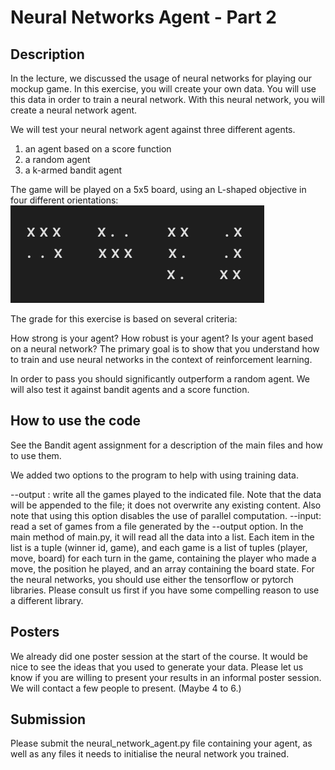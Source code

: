 # Neural Networks Agent - Part 2

## Description

In the lecture, we discussed the usage of neural networks for playing our mockup game. In this exercise, you will create your own data. You will use this data in order to train a neural network. With this neural network, you will create a neural network agent.

We will test your neural network agent against three different agents.

1. an agent based on a score function
2. a random agent
3. a k-armed bandit agent

The game will be played on a 5x5 board, using an L-shaped objective in four different orientations:
![L-shaped objectives for neural networks agent](nn2_shapes.png)

The grade for this exercise is based on several criteria:

How strong is your agent?
How robust is your agent?
Is your agent based on a neural network?
The primary goal is to show that you understand how to train and use neural networks in the context of reinforcement learning.

In order to pass you should significantly outperform a random agent. We will also test it against bandit agents and a score function.

## How to use the code

See the Bandit agent assignment for a description of the main files and how to use them.

We added two options to the program to help with using training data.

--output <filename>: write all the games played to the indicated file. Note that the data will be appended to the file; it does not overwrite any existing content. Also note that using this option disables the use of parallel computation.
--input: read a set of games from a file generated by the --output option. In the main method of main.py, it will read all the data into a list. Each item in the list is a tuple (winner id, game), and each game is a list of tuples (player, move, board) for each turn in the game, containing the player who made a move, the position he played, and an array containing the board state.
For the neural networks, you should use either the tensorflow or pytorch libraries. Please consult us first if you have some compelling reason to use a different library.

## Posters

We already did one poster session at the start of the course. It would be nice to see the ideas that you used to generate your data.
Please let us know if you are willing to present your results in an informal poster session.
We will contact a few people to present. (Maybe 4 to 6.)

## Submission

Please submit the neural_network_agent.py file containing your agent, as well as any files it needs to initialise the neural network you trained.
